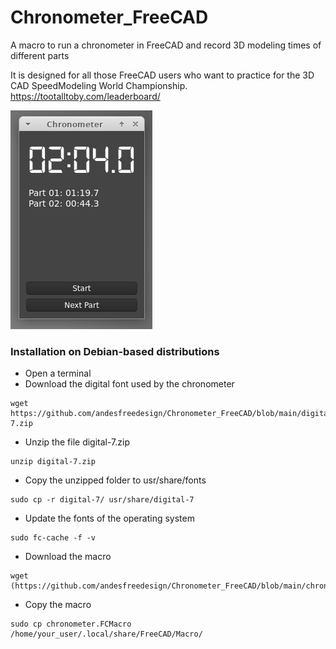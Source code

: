 # Chronometer_FreeCAD
A macro to run a chronometer in FreeCAD and record 3D modeling times of different parts

It is designed for all those FreeCAD users who want to practice for the 3D CAD SpeedModeling World Championship.
https://tootalltoby.com/leaderboard/

![capture](https://github.com/andesfreedesign/Chronometer_FreeCAD/blob/main/chronometer.png)

### Installation on Debian-based distributions

- Open a terminal
- Download the digital font used by the chronometer
```
wget https://github.com/andesfreedesign/Chronometer_FreeCAD/blob/main/digital-7.zip
```
- Unzip the file digital-7.zip
```
unzip digital-7.zip
```
- Copy the unzipped folder to usr/share/fonts
```
sudo cp -r digital-7/ usr/share/digital-7
```
- Update the fonts of the operating system
```
sudo fc-cache -f -v
```
- Download the macro
```
wget (https://github.com/andesfreedesign/Chronometer_FreeCAD/blob/main/chronometer.FCMacro
```
- Copy the macro
```
sudo cp chronometer.FCMacro /home/your_user/.local/share/FreeCAD/Macro/
```
